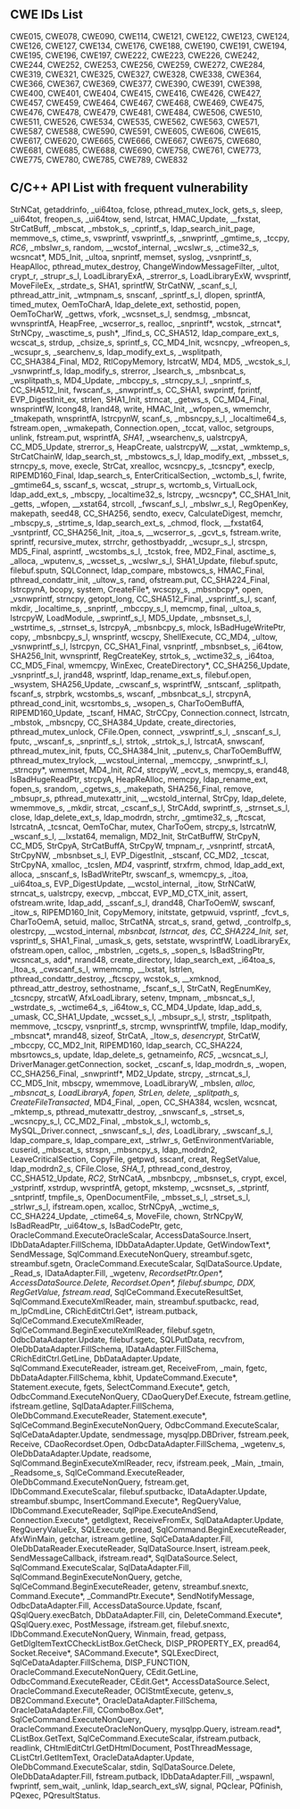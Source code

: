 ## CWE IDs List
CWE015, CWE078, CWE090, CWE114, CWE121, CWE122, CWE123, CWE124,
CWE126, CWE127, CWE134, CWE176, CWE188, CWE190, CWE191, CWE194,
CWE195, CWE196, CWE197, CWE222, CWE223, CWE226, CWE242, CWE244,
CWE252, CWE253, CWE256, CWE259, CWE272, CWE284, CWE319, CWE321,
CWE325, CWE327, CWE328, CWE338, CWE364, CWE366, CWE367, CWE369,
CWE377, CWE390, CWE391, CWE398, CWE400, CWE401, CWE404, CWE415,
CWE416, CWE426, CWE427, CWE457, CWE459, CWE464, CWE467, CWE468,
CWE469, CWE475, CWE476, CWE478, CWE479, CWE481, CWE484, CWE506,
CWE510, CWE511, CWE526, CWE534, CWE535, CWE562, CWE563, CWE571,
CWE587, CWE588, CWE590, CWE591, CWE605, CWE606, CWE615, CWE617,
CWE620, CWE665, CWE666, CWE667, CWE675, CWE680, CWE681, CWE685,
CWE688, CWE690, CWE758, CWE761, CWE773, CWE775, CWE780, CWE785,
CWE789, CWE832

## C/C++ API List with frequent vulnerability
StrNCat, getaddrinfo, _ui64toa, fclose, pthread_mutex_lock, gets_s, sleep, _ui64tot, freopen_s, _ui64tow, send, lstrcat, HMAC_Update, __fxstat, StrCatBuff, _mbscat, _mbstok_s, _cprintf_s, ldap_search_init_page, memmove_s, ctime_s, vswprintf, vswprintf_s, _snwprintf, _gmtime_s, _tccpy, *RC6*, _mbslwr_s, random, __wcstof_internal, _wcslwr_s, _ctime32_s, wcsncat*, MD5_Init, _ultoa, snprintf, memset, syslog, _vsnprintf_s, HeapAlloc, pthread_mutex_destroy, ChangeWindowMessageFilter, _ultot, crypt_r, _strupr_s_l, LoadLibraryExA, _strerror_s, LoadLibraryExW, wvsprintf, MoveFileEx, _strdate_s, SHA1, sprintfW, StrCatNW, _scanf_s_l, pthread_attr_init, _wtmpnam_s, snscanf, _sprintf_s_l, dlopen, sprintfA, timed_mutex, OemToCharA, ldap_delete_ext, sethostid, popen, OemToCharW, _gettws, vfork, _wcsnset_s_l, sendmsg, _mbsncat, wvnsprintfA, HeapFree, _wcserror_s, realloc, _snprintf*, wcstok, _strncat*, StrNCpy, _wasctime_s, push*, _lfind_s, CC_SHA512, ldap_compare_ext_s, wcscat_s, strdup, _chsize_s, sprintf_s, CC_MD4_Init, wcsncpy, _wfreopen_s, _wcsupr_s, _searchenv_s, ldap_modify_ext_s, _wsplitpath, CC_SHA384_Final, MD2, RtlCopyMemory, lstrcatW, MD4, MD5, _wcstok_s_l, _vsnwprintf_s, ldap_modify_s, strerror, _lsearch_s, _mbsnbcat_s, _wsplitpath_s, MD4_Update, _mbccpy_s, _strncpy_s_l, _snprintf_s, CC_SHA512_Init, fwscanf_s, _snwprintf_s, CC_SHA1, swprintf, fprintf, EVP_DigestInit_ex, strlen, SHA1_Init, strncat, _getws_s, CC_MD4_Final, wnsprintfW, lcong48, lrand48, write, HMAC_Init, _wfopen_s, wmemchr, _tmakepath, wnsprintfA, lstrcpynW, scanf_s, _mbsncpy_s_l, _localtime64_s, fstream.open, _wmakepath, Connection.open, _tccat, valloc, setgroups, unlink, fstream.put, wsprintfA, *SHA1*, _wsearchenv_s, ualstrcpyA, CC_MD5_Update, strerror_s, HeapCreate, ualstrcpyW, __xstat, _wmktemp_s, StrCatChainW, ldap_search_st, _mbstowcs_s_l, ldap_modify_ext, _mbsset_s, strncpy_s, move, execle, StrCat, xrealloc, wcsncpy_s, _tcsncpy*, execlp, RIPEMD160_Final, ldap_search_s, EnterCriticalSection, _wctomb_s_l, fwrite, _gmtime64_s, sscanf_s, wcscat, _strupr_s, wcrtomb_s, VirtualLock, ldap_add_ext_s, _mbscpy, _localtime32_s, lstrcpy, _wcsncpy*, CC_SHA1_Init, _getts, _wfopen, __xstat64, strcoll, _fwscanf_s_l, _mbslwr_s_l, RegOpenKey, makepath, seed48, CC_SHA256, sendto, execv, CalculateDigest, memchr, _mbscpy_s, _strtime_s, ldap_search_ext_s, _chmod, flock, __fxstat64, _vsntprintf, CC_SHA256_Init, _itoa_s, __wcserror_s, _gcvt_s, fstream.write, sprintf, recursive_mutex, strrchr, gethostbyaddr, _wcsupr_s_l, strcspn, MD5_Final, asprintf, _wcstombs_s_l, _tcstok, free, MD2_Final, asctime_s, _alloca, _wputenv_s, _wcsset_s, _wcslwr_s_l, SHA1_Update, filebuf.sputc, filebuf.sputn, SQLConnect, ldap_compare, mbstowcs_s, HMAC_Final, pthread_condattr_init, _ultow_s, rand, ofstream.put, CC_SHA224_Final, lstrcpynA, bcopy, system, CreateFile*, wcscpy_s, _mbsnbcpy*, open, _vsnwprintf, strncpy, getopt_long, CC_SHA512_Final, _vsprintf_s_l, scanf, mkdir, _localtime_s, _snprintf, _mbccpy_s_l, memcmp, final, _ultoa_s, lstrcpyW, LoadModule, _swprintf_s_l, MD5_Update, _mbsnset_s_l, _wstrtime_s, _strnset_s, lstrcpyA, _mbsnbcpy_s, mlock, IsBadHugeWritePtr, copy, _mbsnbcpy_s_l, wnsprintf, wcscpy, ShellExecute, CC_MD4, _ultow, _vsnwprintf_s_l, lstrcpyn, CC_SHA1_Final, vsnprintf, _mbsnbset_s, _i64tow, SHA256_Init, wvnsprintf, RegCreateKey, strtok_s, _wctime32_s, _i64toa, CC_MD5_Final, wmemcpy, WinExec, CreateDirectory*, CC_SHA256_Update, _vsnprintf_s_l, jrand48, wsprintf, ldap_rename_ext_s, filebuf.open, _wsystem, SHA256_Update, _cwscanf_s, wsprintfW, _sntscanf, _splitpath, fscanf_s, strpbrk, wcstombs_s, wscanf, _mbsnbcat_s_l, strcpynA, pthread_cond_init, wcsrtombs_s, _wsopen_s, CharToOemBuffA, RIPEMD160_Update, _tscanf, HMAC, StrCCpy, Connection.connect, lstrcatn, _mbstok, _mbsncpy, CC_SHA384_Update, create_directories, pthread_mutex_unlock, CFile.Open, connect, _vswprintf_s_l, _snscanf_s_l, fputc, _wscanf_s, _snprintf_s_l, strtok, _strtok_s_l, lstrcatA, snwscanf, pthread_mutex_init, fputs, CC_SHA384_Init, _putenv_s, CharToOemBuffW, pthread_mutex_trylock, __wcstoul_internal, _memccpy, _snwprintf_s_l, _strncpy*, wmemset, MD4_Init, *RC4*, strcpyW, _ecvt_s, memcpy_s, erand48, IsBadHugeReadPtr, strcpyA, HeapReAlloc, memcpy, ldap_rename_ext, fopen_s, srandom, _cgetws_s, _makepath, SHA256_Final, remove, _mbsupr_s, pthread_mutexattr_init, __wcstold_internal, StrCpy, ldap_delete, wmemmove_s, _mkdir, strcat, _cscanf_s_l, StrCAdd, swprintf_s, _strnset_s_l, close, ldap_delete_ext_s, ldap_modrdn, strchr, _gmtime32_s, _ftcscat, lstrcatnA, _tcsncat, OemToChar, mutex, CharToOem, strcpy_s, lstrcatnW, _wscanf_s_l, __lxstat64, memalign, MD2_Init, StrCatBuffW, StrCpyN, CC_MD5, StrCpyA, StrCatBuffA, StrCpyW, tmpnam_r, _vsnprintf, strcatA, StrCpyNW, _mbsnbset_s_l, EVP_DigestInit, _stscanf, CC_MD2, _tcscat, StrCpyNA, xmalloc, _tcslen, *MD4*, vasprintf, strxfrm, chmod, ldap_add_ext, alloca, _snscanf_s, IsBadWritePtr, swscanf_s, wmemcpy_s, _itoa, _ui64toa_s, EVP_DigestUpdate, __wcstol_internal, _itow, StrNCatW, strncat_s, ualstrcpy, execvp, _mbccat, EVP_MD_CTX_init, assert, ofstream.write, ldap_add, _sscanf_s_l, drand48, CharToOemW, swscanf, _itow_s, RIPEMD160_Init, CopyMemory, initstate, getpwuid, vsprintf, _fcvt_s, CharToOemA, setuid, malloc, StrCatNA, strcat_s, srand, getwd, _controlfp_s, olestrcpy, __wcstod_internal, _mbsnbcat, lstrncat, des_*, CC_SHA224_Init, set*, vsprintf_s, SHA1_Final, _umask_s, gets, setstate, wvsprintfW, LoadLibraryEx, ofstream.open, calloc, _mbstrlen, _cgets_s, _sopen_s, IsBadStringPtr, wcsncat_s, add*, nrand48, create_directory, ldap_search_ext, _i64toa_s, _ltoa_s, _cwscanf_s_l, wmemcmp, __lxstat, lstrlen, pthread_condattr_destroy, _ftcscpy, wcstok_s, __xmknod, pthread_attr_destroy, sethostname, _fscanf_s_l, StrCatN, RegEnumKey, _tcsncpy, strcatW, AfxLoadLibrary, setenv, tmpnam, _mbsncat_s_l, _wstrdate_s, _wctime64_s, _i64tow_s, CC_MD4_Update, ldap_add_s, _umask, CC_SHA1_Update, _wcsset_s_l, _mbsupr_s_l, strstr, _tsplitpath, memmove, _tcscpy, vsnprintf_s, strcmp, wvnsprintfW, tmpfile, ldap_modify, _mbsncat*, mrand48, sizeof, StrCatA, _ltow_s, *desencrypt*, StrCatW, _mbccpy, CC_MD2_Init, RIPEMD160, ldap_search, CC_SHA224, mbsrtowcs_s, update, ldap_delete_s, getnameinfo, *RC5*, _wcsncat_s_l, DriverManager.getConnection, socket, _cscanf_s, ldap_modrdn_s, _wopen, CC_SHA256_Final, _snwprintf*, MD2_Update, strcpy, _strncat_s_l, CC_MD5_Init, mbscpy, wmemmove, LoadLibraryW, _mbslen, *alloc, _mbsncat_s, LoadLibraryA, fopen, StrLen, delete, _splitpath_s, CreateFileTransacted*, MD4_Final, _open, CC_SHA384, wcslen, wcsncat, _mktemp_s, pthread_mutexattr_destroy, _snwscanf_s, _strset_s, _wcsncpy_s_l, CC_MD2_Final, _mbstok_s_l, wctomb_s, MySQL_Driver.connect, _snwscanf_s_l, *_des_*, LoadLibrary, _swscanf_s_l, ldap_compare_s, ldap_compare_ext, _strlwr_s, GetEnvironmentVariable, cuserid, _mbscat_s, strspn, _mbsncpy_s, ldap_modrdn2, LeaveCriticalSection, CopyFile, getpwd, sscanf, creat, RegSetValue, ldap_modrdn2_s, CFile.Close, *SHA_1*, pthread_cond_destroy, CC_SHA512_Update, *RC2*, StrNCatA, _mbsnbcpy, _mbsnset_s, crypt, excel, _vstprintf, xstrdup, wvsprintfA, getopt, mkstemp, _wcsnset_s, _stprintf, _sntprintf, tmpfile_s, OpenDocumentFile, _mbsset_s_l, _strset_s_l, _strlwr_s_l, ifstream.open, xcalloc, StrNCpyA, _wctime_s, CC_SHA224_Update, _ctime64_s, MoveFile, chown, StrNCpyW, IsBadReadPtr, _ui64tow_s, IsBadCodePtr, getc, OracleCommand.ExecuteOracleScalar, AccessDataSource.Insert, IDbDataAdapter.FillSchema, IDbDataAdapter.Update, GetWindowText*, SendMessage, SqlCommand.ExecuteNonQuery, streambuf.sgetc, streambuf.sgetn, OracleCommand.ExecuteScalar, SqlDataSource.Update, _Read_s, IDataAdapter.Fill, _wgetenv, _RecordsetPtr.Open*, AccessDataSource.Delete, Recordset.Open*, filebuf.sbumpc, DDX_*, RegGetValue, fstream.read*, SqlCeCommand.ExecuteResultSet, SqlCommand.ExecuteXmlReader, main, streambuf.sputbackc, read, m_lpCmdLine, CRichEditCtrl.Get*, istream.putback, SqlCeCommand.ExecuteXmlReader, SqlCeCommand.BeginExecuteXmlReader, filebuf.sgetn, OdbcDataAdapter.Update, filebuf.sgetc, SQLPutData, recvfrom, OleDbDataAdapter.FillSchema, IDataAdapter.FillSchema, CRichEditCtrl.GetLine, DbDataAdapter.Update, SqlCommand.ExecuteReader, istream.get, ReceiveFrom, _main, fgetc, DbDataAdapter.FillSchema, kbhit, UpdateCommand.Execute*, Statement.execute, fgets, SelectCommand.Execute*, getch, OdbcCommand.ExecuteNonQuery, CDaoQueryDef.Execute, fstream.getline, ifstream.getline, SqlDataAdapter.FillSchema, OleDbCommand.ExecuteReader, Statement.execute*, SqlCeCommand.BeginExecuteNonQuery, OdbcCommand.ExecuteScalar, SqlCeDataAdapter.Update, sendmessage, mysqlpp.DBDriver, fstream.peek, Receive, CDaoRecordset.Open, OdbcDataAdapter.FillSchema, _wgetenv_s, OleDbDataAdapter.Update, readsome, SqlCommand.BeginExecuteXmlReader, recv, ifstream.peek, _Main, _tmain, _Readsome_s, SqlCeCommand.ExecuteReader, OleDbCommand.ExecuteNonQuery, fstream.get, IDbCommand.ExecuteScalar, filebuf.sputbackc, IDataAdapter.Update, streambuf.sbumpc, InsertCommand.Execute*, RegQueryValue, IDbCommand.ExecuteReader, SqlPipe.ExecuteAndSend, Connection.Execute*, getdlgtext, ReceiveFromEx, SqlDataAdapter.Update, RegQueryValueEx, SQLExecute, pread, SqlCommand.BeginExecuteReader, AfxWinMain, getchar, istream.getline, SqlCeDataAdapter.Fill, OleDbDataReader.ExecuteReader, SqlDataSource.Insert, istream.peek, SendMessageCallback, ifstream.read*, SqlDataSource.Select, SqlCommand.ExecuteScalar, SqlDataAdapter.Fill, SqlCommand.BeginExecuteNonQuery, getche, SqlCeCommand.BeginExecuteReader, getenv, streambuf.snextc, Command.Execute*, _CommandPtr.Execute*, SendNotifyMessage, OdbcDataAdapter.Fill, AccessDataSource.Update, fscanf, QSqlQuery.execBatch, DbDataAdapter.Fill, cin, DeleteCommand.Execute*, QSqlQuery.exec, PostMessage, ifstream.get, filebuf.snextc, IDbCommand.ExecuteNonQuery, Winmain, fread, getpass, GetDlgItemTextCCheckListBox.GetCheck, DISP_PROPERTY_EX, pread64, Socket.Receive*, SACommand.Execute*, SQLExecDirect, SqlCeDataAdapter.FillSchema, DISP_FUNCTION, OracleCommand.ExecuteNonQuery, CEdit.GetLine, OdbcCommand.ExecuteReader, CEdit.Get*, AccessDataSource.Select, OracleCommand.ExecuteReader, OCIStmtExecute, getenv_s, DB2Command.Execute*, OracleDataAdapter.FillSchema, OracleDataAdapter.Fill, CComboBox.Get*, SqlCeCommand.ExecuteNonQuery, OracleCommand.ExecuteOracleNonQuery, mysqlpp.Query, istream.read*, CListBox.GetText, SqlCeCommand.ExecuteScalar, ifstream.putback, readlink, CHtmlEditCtrl.GetDHtmlDocument, PostThreadMessage, CListCtrl.GetItemText, OracleDataAdapter.Update, OleDbCommand.ExecuteScalar, stdin, SqlDataSource.Delete, OleDbDataAdapter.Fill, fstream.putback, IDbDataAdapter.Fill, _wspawnl, fwprintf, sem_wait, _unlink, ldap_search_ext_sW, signal, PQclear, PQfinish, PQexec, PQresultStatus.
